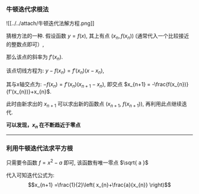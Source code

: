 ### **牛顿迭代求根法**
![[../../attach/牛顿迭代法解方程.png]]

猜根方法的一种. 假设函数 $y=f(x)$, 其上有点 $(x_{n}, f(x_{n}) )$ (通常代入一个比较接近的整数点即可）, 

那么该点的斜率为 $f'(x_{n})$.

该点切线方程为: $y - f(x_{n}) = f'(x_{n})(x-x_{n})$, 

其与x轴交点为: $-f(x_{n}) = f'(x_{n})(x_{n+1}-x_{n})$, 即交点 $x_{n+1} = -\frac{f(x_{n})}{f'(x_{n})}+x_{n}$.

此时由新求出的 $x_{n+1}$ 可以求出新的函数点 $(x_{n+1},\ f(x_{n+1}))$, 再利用此点继续迭代.

**可以发现，$x_{n}$ 在不断趋近于零点**

***

### 利用牛顿迭代法求平方根

只需要令函数 $f = x^2-a$ 即可, 该函数有唯一零点 $\sqrt{ a }$

代入可知迭代公式为: $$x_{n+1} =\frac{1}{2}\left( x_{n}+\frac{a}{x_{n}} \right)$$